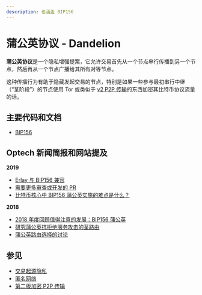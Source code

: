 ```yaml
---
description: 也涵盖 BIP156
---
```


# 蒲公英协议 - Dandelion

**蒲公英协议**是一个隐私增强提案，它允许交易首先从一个节点串行传播到另一个节点，然后再从一个节点广播给其所有对等节点。

这种传播行为有助于隐藏发起交易的节点，特别是如果一些参与最初串行中继（“茎阶段”）的节点使用 Tor 或类似于 [v2 P2P 传输](https://bitcoinops.org/en/topics/v2-p2p-transport/)的东西加密其比特币协议流量的话。

## 主要代码和文档

* [BIP156](https://github.com/bitcoin/bips/blob/master/bip-0156.mediawiki)

## Optech 新闻简报和网站提及

**2019**

* [Erlay 与 BIP156 兼容](https://bitcoinops.org/en/newsletters/2019/06/05/#erlay-proposed)
* [需要更多审查或开发的 PR](https://bitcoinops.org/en/newsletters/2019/02/19/#bitcoin-core-freeze-week)
* [比特币核心中 BIP156 蒲公英实施的难点是什么？](https://bitcoinops.org/en/newsletters/2019/01/29/#what-s-the-hold-up-implementing-bip156-dandelion-in-bitcoin-core)

**2018**

* [2018 年度回顾值得注意的发展：BIP156 蒲公英](https://bitcoinops.org/en/newsletters/2018/12/28/#dandelion)
* [研究蒲公英抗拒绝服务攻击的茎路由](https://bitcoinops.org/en/newsletters/2018/08/21/#dandelion-protocol-dos-resistant-stem-routing)
* [蒲公英路由选择的讨论](https://bitcoinops.org/en/newsletters/2018/07/03/#dandelion-transaction-relay)

## 参见

* [交易起源隐私](https://bitcoinops.org/en/topics/transaction-origin-privacy/)
* [匿名网络](https://bitcoinops.org/en/topics/anonymity-networks/)
* [第二版加密 P2P 传输](https://bitcoinops.org/en/topics/v2-p2p-transport/)
